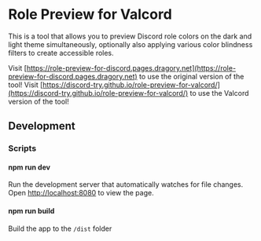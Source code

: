 # Role Preview for Valcord

This is a tool that allows you to preview Discord role colors on the dark and light theme simultaneously,
optionally also applying various color blindness filters to create accessible roles.

Visit [https://role-preview-for-discord.pages.dragory.net](https://role-preview-for-discord.pages.dragory.net) to use the original version of the tool!
Visit [https://discord-try.github.io/role-preview-for-valcord/](https://discord-try.github.io/role-preview-for-valcord/) to use the Valcord version of the tool!

## Development

### Scripts

#### npm run dev

Run the development server that automatically watches for file changes.
Open [http://localhost:8080](http://localhost:8080) to view the page.

#### npm run build

Build the app to the `/dist` folder
